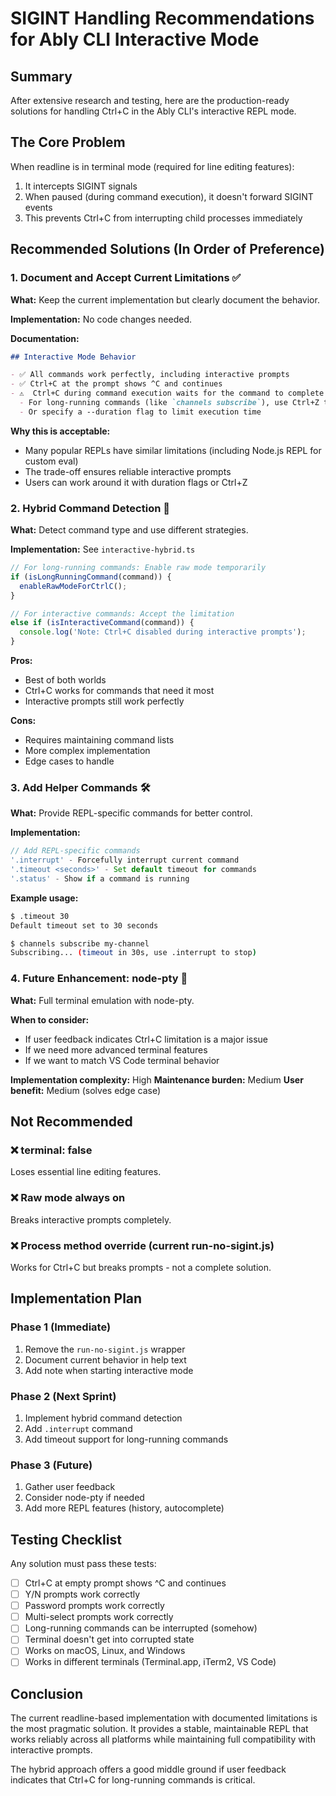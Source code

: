 # SIGINT Handling Recommendations for Ably CLI Interactive Mode

## Summary

After extensive research and testing, here are the production-ready solutions for handling Ctrl+C in the Ably CLI's interactive REPL mode.

## The Core Problem

When readline is in terminal mode (required for line editing features):
1. It intercepts SIGINT signals
2. When paused (during command execution), it doesn't forward SIGINT events
3. This prevents Ctrl+C from interrupting child processes immediately

## Recommended Solutions (In Order of Preference)

### 1. Document and Accept Current Limitations ✅

**What:** Keep the current implementation but clearly document the behavior.

**Implementation:** No code changes needed.

**Documentation:**
```markdown
## Interactive Mode Behavior

- ✅ All commands work perfectly, including interactive prompts
- ✅ Ctrl+C at the prompt shows ^C and continues
- ⚠️  Ctrl+C during command execution waits for the command to complete
  - For long-running commands (like `channels subscribe`), use Ctrl+Z to suspend
  - Or specify a --duration flag to limit execution time
```

**Why this is acceptable:**
- Many popular REPLs have similar limitations (including Node.js REPL for custom eval)
- The trade-off ensures reliable interactive prompts
- Users can work around it with duration flags or Ctrl+Z

### 2. Hybrid Command Detection 🔧

**What:** Detect command type and use different strategies.

**Implementation:** See `interactive-hybrid.ts`

```typescript
// For long-running commands: Enable raw mode temporarily
if (isLongRunningCommand(command)) {
  enableRawModeForCtrlC();
}

// For interactive commands: Accept the limitation
else if (isInteractiveCommand(command)) {
  console.log('Note: Ctrl+C disabled during interactive prompts');
}
```

**Pros:**
- Best of both worlds
- Ctrl+C works for commands that need it most
- Interactive prompts still work perfectly

**Cons:**
- Requires maintaining command lists
- More complex implementation
- Edge cases to handle

### 3. Add Helper Commands 🛠️

**What:** Provide REPL-specific commands for better control.

**Implementation:**
```typescript
// Add REPL-specific commands
'.interrupt' - Forcefully interrupt current command
'.timeout <seconds>' - Set default timeout for commands
'.status' - Show if a command is running
```

**Example usage:**
```bash
$ .timeout 30
Default timeout set to 30 seconds

$ channels subscribe my-channel
Subscribing... (timeout in 30s, use .interrupt to stop)
```

### 4. Future Enhancement: node-pty 🚀

**What:** Full terminal emulation with node-pty.

**When to consider:**
- If user feedback indicates Ctrl+C limitation is a major issue
- If we need more advanced terminal features
- If we want to match VS Code terminal behavior

**Implementation complexity:** High
**Maintenance burden:** Medium
**User benefit:** Medium (solves edge case)

## Not Recommended

### ❌ terminal: false
Loses essential line editing features.

### ❌ Raw mode always on
Breaks interactive prompts completely.

### ❌ Process method override (current run-no-sigint.js)
Works for Ctrl+C but breaks prompts - not a complete solution.

## Implementation Plan

### Phase 1 (Immediate)
1. Remove the `run-no-sigint.js` wrapper
2. Document current behavior in help text
3. Add note when starting interactive mode

### Phase 2 (Next Sprint)
1. Implement hybrid command detection
2. Add `.interrupt` command
3. Add timeout support for long-running commands

### Phase 3 (Future)
1. Gather user feedback
2. Consider node-pty if needed
3. Add more REPL features (history, autocomplete)

## Testing Checklist

Any solution must pass these tests:

- [ ] Ctrl+C at empty prompt shows ^C and continues
- [ ] Y/N prompts work correctly
- [ ] Password prompts work correctly
- [ ] Multi-select prompts work correctly
- [ ] Long-running commands can be interrupted (somehow)
- [ ] Terminal doesn't get into corrupted state
- [ ] Works on macOS, Linux, and Windows
- [ ] Works in different terminals (Terminal.app, iTerm2, VS Code)

## Conclusion

The current readline-based implementation with documented limitations is the most pragmatic solution. It provides a stable, maintainable REPL that works reliably across all platforms while maintaining full compatibility with interactive prompts.

The hybrid approach offers a good middle ground if user feedback indicates that Ctrl+C for long-running commands is critical.